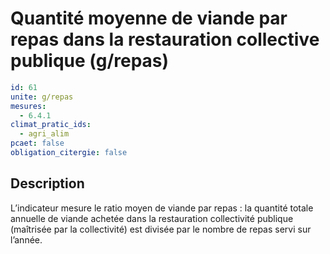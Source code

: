 # Quantité moyenne de viande par repas dans la restauration collective publique (g/repas)
```yaml
id: 61
unite: g/repas
mesures:
  - 6.4.1
climat_pratic_ids:
  - agri_alim
pcaet: false
obligation_citergie: false
```
## Description
L’indicateur mesure le ratio moyen de viande par repas : la quantité totale annuelle de viande achetée dans la restauration collectivité publique (maîtrisée par la collectivité) est divisée par le nombre de repas servi sur l’année.


